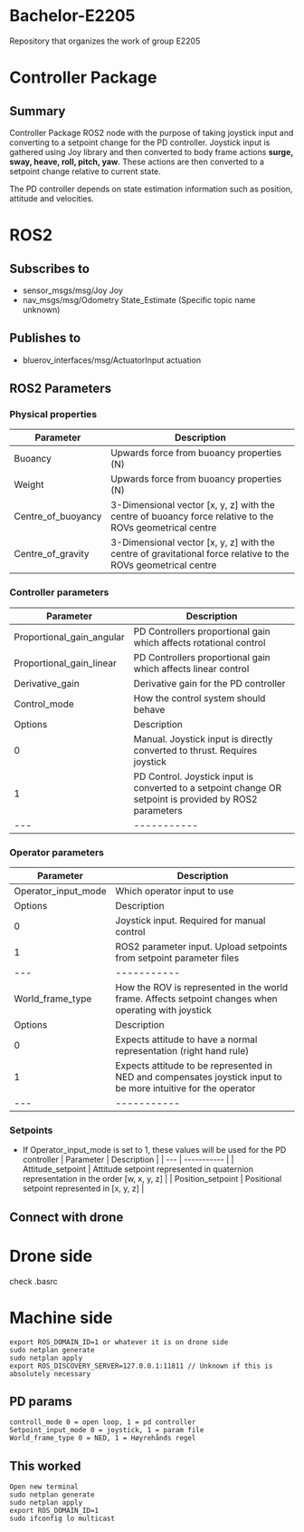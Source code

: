 # Bachelor-E2205
Repository that organizes the work of group E2205

# Controller Package

## Summary

Controller Package ROS2 node with the purpose of taking joystick input and converting to a setpoint change for the PD controller. Joystick input is gathered using Joy library and then converted to body frame actions **surge, sway, heave, roll, pitch, yaw**. These actions are then converted to a setpoint change relative to current state.

The PD controller depends on state estimation information such as position, attitude and velocities. 


# ROS2

## Subscribes to
* sensor_msgs/msg/Joy Joy
* nav_msgs/msg/Odometry State_Estimate (Specific topic name unknown)

## Publishes to
* bluerov_interfaces/msg/ActuatorInput actuation

## ROS2 Parameters

### Physical properties
| Parameter | Description |
| --- | ----------- |
| Buoancy | Upwards force from buoancy properties (N) |
| Weight | Upwards force from buoancy properties (N) |
| Centre_of_buoyancy | 3-Dimensional vector [x, y, z] with the centre of buoancy force relative to the ROVs geometrical centre |
| Centre_of_gravity | 3-Dimensional vector [x, y, z] with the centre of gravitational force relative to the ROVs geometrical centre |

### Controller parameters
| Parameter | Description |
| --- | ----------- |
| Proportional_gain_angular | PD Controllers proportional gain which affects rotational control |
| Proportional_gain_linear | PD Controllers proportional gain which affects linear control |
| Derivative_gain | Derivative gain for the PD controller |
| Control_mode | How the control system should behave |
| Options | Description |
| 0 | Manual. Joystick input is directly converted to thrust. Requires joystick |
| 1 | PD Control. Joystick input is converted to a setpoint change OR setpoint is provided by ROS2 parameters |
| --- | ----------- |

### Operator parameters
| Parameter | Description |
| --- | ----------- |
| Operator_input_mode | Which operator input to use |
| Options | Description |
| 0 | Joystick input. Required for manual control |
| 1 | ROS2 parameter input. Upload setpoints from setpoint parameter files |
| --- | ----------- |
| World_frame_type | How the ROV is represented in the world frame. Affects setpoint changes when operating with joystick |
| Options | Description |
| 0 | Expects attitude to have a normal representation (right hand rule) |
| 1 | Expects attitude to be represented in NED and compensates joystick input to be more intuitive for the operator |
| --- | ----------- |

### Setpoints
* If Operator_input_mode is set to 1, these values will be used for the PD controller
| Parameter | Description |
| --- | ----------- |
| Attitude_setpoint | Attitude setpoint represented in quaternion representation in the order [w, x, y, z] |
| Position_setpoint | Positional setpoint represented in [x, y, z] |


## Connect with drone
# Drone side
check .basrc
# Machine side
```
export ROS_DOMAIN_ID=1 or whatever it is on drone side
sudo netplan generate
sudo netplan apply
export ROS_DISCOVERY_SERVER=127.0.0.1:11811 // Unknown if this is absolutely necessary
```

## PD params
```
controll_mode 0 = open loop, 1 = pd controller
Setpoint_input_mode 0 = joystick, 1 = param file
World_frame_type 0 = NED, 1 = Høyrehånds regel
```

## This worked
```
Open new terminal
sudo netplan generate
sudo netplan apply
export ROS_DOMAIN_ID=1
sudo ifconfig lo multicast
```
